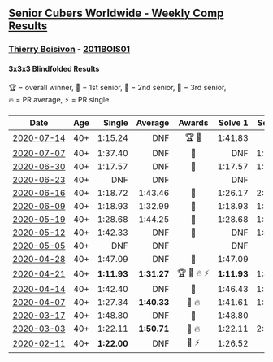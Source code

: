 <style>table {white-space: nowrap;}</style>

## [Senior Cubers Worldwide - Weekly Comp Results](/scw-comp/results/)
### [Thierry Boisivon](README.md) - [2011BOIS01](https://www.worldcubeassociation.org/persons/2011BOIS01?event=333bf)
#### 3x3x3 Blindfolded Results

<span style="white-space: nowrap;">🏆 = overall winner</span>, <span style="white-space: nowrap;">🥇 = 1st senior</span>, <span style="white-space: nowrap;">🥈 = 2nd senior</span>, <span style="white-space: nowrap;">🥉 = 3rd senior</span>, <span style="white-space: nowrap;">🔥 = PR average</span>, <span style="white-space: nowrap;">⚡ = PR single</span>.

| Date | Age | Single | Average | Awards | Solve 1 | Solve 2 | Solve 3 | Video |
| :--: | :--: | --: | --: | :--: | --: | --: | --: | :-- |
| [2020-07-14](../../results/2020-07-14/333bf.md) | 40+ | 1:15.24 | DNF | 🏆 🥇 | 1:41.83 | DNF | 1:15.24 | [Link](https://www.facebook.com/events/2796452740585923?view=permalink&id=2800578430173354) |
| [2020-07-07](../../results/2020-07-07/333bf.md) | 40+ | 1:37.40 | DNF | 🥈 | DNF | 1:37.40 | 2:23.18 | [Link](https://www.facebook.com/events/296526488422565?view=permalink&id=300470164694864) |
| [2020-06-30](../../results/2020-06-30/333bf.md) | 40+ | 1:17.57 | DNF | 🥈 | 1:17.57 | 1:36.67 | DNF | [Link](https://www.facebook.com/events/348465022802357?view=permalink&id=351940732454786) |
| [2020-06-23](../../results/2020-06-23/333bf.md) | 40+ | DNF | DNF |  | DNF | DNF | DNF | [Link](https://www.facebook.com/events/850175445522887?view=permalink&id=853725071834591) |
| [2020-06-16](../../results/2020-06-16/333bf.md) | 40+ | 1:18.72 | 1:43.46 | 🥈 | 1:26.17 | 2:25.50 | 1:18.72 | [Link](https://www.facebook.com/events/208176410240808?view=permalink&id=211642029894246) |
| [2020-06-09](../../results/2020-06-09/333bf.md) | 40+ | 1:18.93 | 1:32.99 | 🥈 | 1:18.93 | 1:32.60 | 1:47.44 | [Link](https://www.facebook.com/events/620460455211235?view=permalink&id=624245591499388) |
| [2020-05-19](../../results/2020-05-19/333bf.md) | 40+ | 1:28.68 | 1:44.25 | 🥈 | 1:28.68 | 1:56.91 | 1:47.15 | [Link](https://www.facebook.com/100000570103102/videos/pcb.2612241145730600/3460923623936607) |
| [2020-05-12](../../results/2020-05-12/333bf.md) | 40+ | 1:42.33 | DNF | 🥈 | DNF | 1:42.33 | DNF | [Link](https://www.facebook.com/events/367340484222677?view=permalink&id=370888060534586) |
| [2020-05-05](../../results/2020-05-05/333bf.md) | 40+ | DNF | DNF |  | DNF | DNF | DNF | |
| [2020-04-28](../../results/2020-04-28/333bf.md) | 40+ | 1:47.09 | DNF | 🥉 | 1:47.09 | DNF | DNF | [Link](https://www.facebook.com/events/534758690547855?view=permalink&id=536491417041249) |
| [2020-04-21](../../results/2020-04-21/333bf.md) | 40+ | **1:11.93** | **1:31.27** | 🏆 🥇 🔥 ⚡ | **1:11.93** | 1:43.58 | 1:38.31 | [Link](https://www.facebook.com/events/1312095715657208?view=permalink&id=1316281738571939) |
| [2020-04-14](../../results/2020-04-14/333bf.md) | 40+ | 1:42.40 | DNF | 🥉 | 1:46.43 | 1:42.40 | DNF | [Link](https://www.facebook.com/events/232067087873656?view=permalink&id=236104717469893) |
| [2020-04-07](../../results/2020-04-07/333bf.md) | 40+ | 1:27.34 | **1:40.33** | 🥉 🔥 | 1:41.61 | 1:27.34 | 1:52.03 | [Link](https://www.facebook.com/events/258196271885699?view=permalink&id=262052061500120) |
| [2020-03-17](../../results/2020-03-17/333bf.md) | 40+ | 1:48.80 | DNF | 🥉 | 1:48.80 | DNF | DNF | [Link](https://www.facebook.com/events/616010612582835?view=permalink&id=620334732150423) |
| [2020-03-03](../../results/2020-03-03/333bf.md) | 40+ | 1:22.11 | **1:50.71** | 🥈 🔥 | 1:22.11 | 2:02.44 | 2:07.58 | [Link](https://www.facebook.com/events/186820176097844?view=permalink&id=188913179221877) |
| [2020-02-11](../../results/2020-02-11/333bf.md) | 40+ | **1:22.00** | DNF | 🥈 ⚡ | 1:26.52 | DNF | **1:22.00** | [Link](https://www.facebook.com/events/173728187264773?view=permalink&id=178355273468731) |


<!-- Global site tag (gtag.js) - Google Analytics -->
<script async src="https://www.googletagmanager.com/gtag/js?id=UA-86348435-3"></script>
<script>window.dataLayer = window.dataLayer || []; function gtag() {dataLayer.push(arguments);} gtag('js', new Date()); gtag('config', 'UA-86348435-3');</script>
